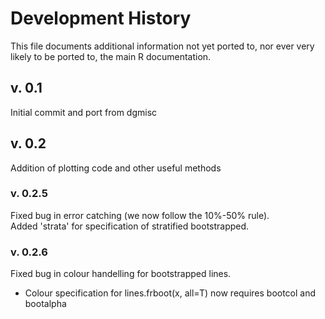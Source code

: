 # Development History

This file documents additional information not yet ported to, nor ever very likely to be ported to, the main R documentation.   

## v. 0.1
Initial commit and port from dgmisc

## v. 0.2 
Addition of plotting code and other useful methods

### v. 0.2.5
Fixed bug in error catching (we now follow the 10%-50% rule).    
Added 'strata' for specification of stratified bootstrapped.   

### v. 0.2.6
Fixed bug in colour handelling for bootstrapped lines.
- Colour specification for lines.frboot(x, all=T) now requires bootcol and bootalpha

